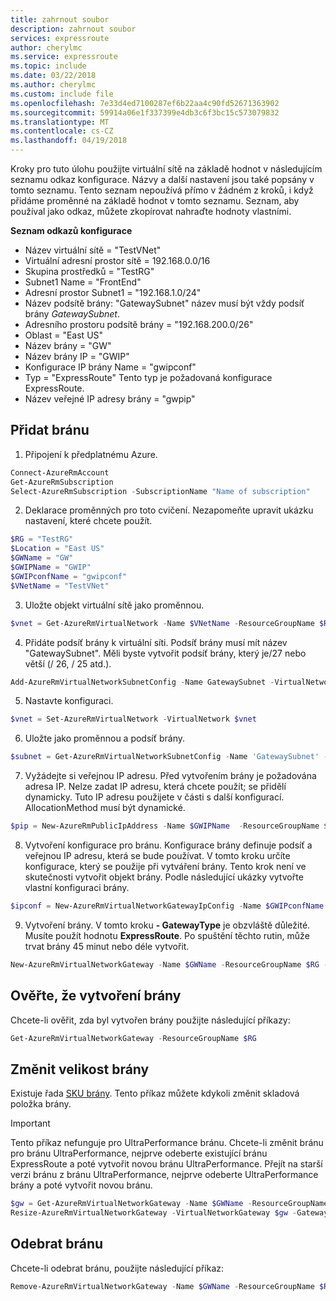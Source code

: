 ```yaml
---
title: zahrnout soubor
description: zahrnout soubor
services: expressroute
author: cherylmc
ms.service: expressroute
ms.topic: include
ms.date: 03/22/2018
ms.author: cherylmc
ms.custom: include file
ms.openlocfilehash: 7e33d4ed7100287ef6b22aa4c90fd52671363902
ms.sourcegitcommit: 59914a06e1f337399e4db3c6f3bc15c573079832
ms.translationtype: MT
ms.contentlocale: cs-CZ
ms.lasthandoff: 04/19/2018
---
```

Kroky pro tuto úlohu použijte virtuální sítě na základě hodnot v následujícím seznamu odkaz konfigurace. Názvy a další nastavení jsou také popsány v tomto seznamu. Tento seznam nepoužívá přímo v žádném z kroků, i když přidáme proměnné na základě hodnot v tomto seznamu. Seznam, aby používal jako odkaz, můžete zkopírovat nahraďte hodnoty vlastními.

**Seznam odkazů konfigurace**

* Název virtuální sítě = "TestVNet"
* Virtuální adresní prostor sítě = 192.168.0.0/16
* Skupina prostředků = "TestRG"
* Subnet1 Name = "FrontEnd" 
* Adresní prostor Subnet1 = "192.168.1.0/24"
* Název podsítě brány: "GatewaySubnet" název musí být vždy podsíť brány *GatewaySubnet*.
* Adresního prostoru podsítě brány = "192.168.200.0/26"
* Oblast = "East US"
* Název brány = "GW"
* Název brány IP = "GWIP"
* Konfigurace IP brány Name = "gwipconf"
* Typ = "ExpressRoute" Tento typ je požadovaná konfigurace ExpressRoute.
* Název veřejné IP adresy brány = "gwpip"

## <a name="add-a-gateway"></a>Přidat bránu
1. Připojení k předplatnému Azure.

  ```powershell 
  Connect-AzureRmAccount
  Get-AzureRmSubscription 
  Select-AzureRmSubscription -SubscriptionName "Name of subscription"
  ```
2. Deklarace proměnných pro toto cvičení. Nezapomeňte upravit ukázku nastavení, které chcete použít.

  ```powershell 
  $RG = "TestRG"
  $Location = "East US"
  $GWName = "GW"
  $GWIPName = "GWIP"
  $GWIPconfName = "gwipconf"
  $VNetName = "TestVNet"
  ```
3. Uložte objekt virtuální sítě jako proměnnou.

  ```powershell
  $vnet = Get-AzureRmVirtualNetwork -Name $VNetName -ResourceGroupName $RG
  ```
4. Přidáte podsíť brány k virtuální síti. Podsíť brány musí mít název "GatewaySubnet". Měli byste vytvořit podsíť brány, který je/27 nebo větší (/ 26, / 25 atd.).

  ```powershell
  Add-AzureRmVirtualNetworkSubnetConfig -Name GatewaySubnet -VirtualNetwork $vnet -AddressPrefix 192.168.200.0/26
  ```
5. Nastavte konfiguraci.

  ```powershell
  $vnet = Set-AzureRmVirtualNetwork -VirtualNetwork $vnet
  ```
6. Uložte jako proměnnou a podsíť brány.

  ```powershell
  $subnet = Get-AzureRmVirtualNetworkSubnetConfig -Name 'GatewaySubnet' -VirtualNetwork $vnet
  ```
7. Vyžádejte si veřejnou IP adresu. Před vytvořením brány je požadována adresa IP. Nelze zadat IP adresu, která chcete použít; se přidělí dynamicky. Tuto IP adresu použijete v části s další konfigurací. AllocationMethod musí být dynamické.

  ```powershell
  $pip = New-AzureRmPublicIpAddress -Name $GWIPName  -ResourceGroupName $RG -Location $Location -AllocationMethod Dynamic
  ```
8. Vytvoření konfigurace pro bránu. Konfigurace brány definuje podsíť a veřejnou IP adresu, která se bude používat. V tomto kroku určíte konfigurace, který se použije při vytváření brány. Tento krok není ve skutečnosti vytvořit objekt brány. Podle následující ukázky vytvořte vlastní konfiguraci brány.

  ```powershell
  $ipconf = New-AzureRmVirtualNetworkGatewayIpConfig -Name $GWIPconfName -Subnet $subnet -PublicIpAddress $pip
  ```
9. Vytvoření brány. V tomto kroku **- GatewayType** je obzvláště důležité. Musíte použít hodnotu **ExpressRoute**. Po spuštění těchto rutin, může trvat brány 45 minut nebo déle vytvořit.

  ```powershell
  New-AzureRmVirtualNetworkGateway -Name $GWName -ResourceGroupName $RG -Location $Location -IpConfigurations $ipconf -GatewayType Expressroute -GatewaySku Standard
  ```

## <a name="verify-the-gateway-was-created"></a>Ověřte, že vytvoření brány
Chcete-li ověřit, zda byl vytvořen brány použijte následující příkazy:

```powershell
Get-AzureRmVirtualNetworkGateway -ResourceGroupName $RG
```

## <a name="resize-a-gateway"></a>Změnit velikost brány
Existuje řada [SKU brány](../articles/expressroute/expressroute-about-virtual-network-gateways.md). Tento příkaz můžete kdykoli změnit skladová položka brány.

> [!IMPORTANT]
> Tento příkaz nefunguje pro UltraPerformance bránu. Chcete-li změnit bránu pro bránu UltraPerformance, nejprve odeberte existující bránu ExpressRoute a poté vytvořit novou bránu UltraPerformance. Přejít na starší verzi bránu z bránu UltraPerformance, nejprve odeberte UltraPerformance brány a poté vytvořit novou bránu.
> 
> 

```powershell
$gw = Get-AzureRmVirtualNetworkGateway -Name $GWName -ResourceGroupName $RG
Resize-AzureRmVirtualNetworkGateway -VirtualNetworkGateway $gw -GatewaySku HighPerformance
```

## <a name="remove-a-gateway"></a>Odebrat bránu
Chcete-li odebrat bránu, použijte následující příkaz:

```powershell
Remove-AzureRmVirtualNetworkGateway -Name $GWName -ResourceGroupName $RG
```
